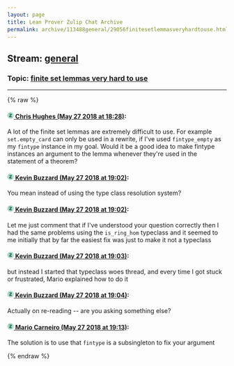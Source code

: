 ```yaml
---
layout: page
title: Lean Prover Zulip Chat Archive 
permalink: archive/113488general/29056finitesetlemmasveryhardtouse.html
---
```


## Stream: [general](index.html)
### Topic: [finite set lemmas very hard to use](29056finitesetlemmasveryhardtouse.html)

---


{% raw %}
#### [![Click to go to Zulip](../../assets/img/zulip2.png) Chris Hughes (May 27 2018 at 18:28)](https://leanprover.zulipchat.com/#narrow/stream/113488-general/topic/finite%20set%20lemmas%20very%20hard%20to%20use/near/127169799):
A lot of the finite set lemmas are extremely difficult to use. For example `set.empty_card` can only be used in a rewrite, if I've used `fintype_empty` as my `fintype` instance in my goal. Would it be a good idea to make fintype instances an argument to the lemma whenever they're used in the statement of a theorem?

#### [![Click to go to Zulip](../../assets/img/zulip2.png) Kevin Buzzard (May 27 2018 at 19:02)](https://leanprover.zulipchat.com/#narrow/stream/113488-general/topic/finite%20set%20lemmas%20very%20hard%20to%20use/near/127170886):
You mean instead of using the type class resolution system?

#### [![Click to go to Zulip](../../assets/img/zulip2.png) Kevin Buzzard (May 27 2018 at 19:02)](https://leanprover.zulipchat.com/#narrow/stream/113488-general/topic/finite%20set%20lemmas%20very%20hard%20to%20use/near/127170892):
Let me just comment that if I've understood your question correctly then I had the same problems using the `is_ring_hom` typeclass and it seemed to me initially that by far the easiest fix was just to make it not a typeclass

#### [![Click to go to Zulip](../../assets/img/zulip2.png) Kevin Buzzard (May 27 2018 at 19:03)](https://leanprover.zulipchat.com/#narrow/stream/113488-general/topic/finite%20set%20lemmas%20very%20hard%20to%20use/near/127170897):
but instead I started that typeclass woes thread, and every time I got stuck or frustrated, Mario explained how to do it

#### [![Click to go to Zulip](../../assets/img/zulip2.png) Kevin Buzzard (May 27 2018 at 19:04)](https://leanprover.zulipchat.com/#narrow/stream/113488-general/topic/finite%20set%20lemmas%20very%20hard%20to%20use/near/127170904):
Actually on re-reading -- are you asking something else?

#### [![Click to go to Zulip](../../assets/img/zulip2.png) Mario Carneiro (May 27 2018 at 19:13)](https://leanprover.zulipchat.com/#narrow/stream/113488-general/topic/finite%20set%20lemmas%20very%20hard%20to%20use/near/127171166):
The solution is to use that `fintype` is a subsingleton to fix your argument


{% endraw %}
